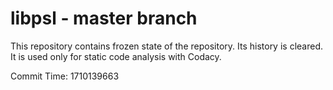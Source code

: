 # libpsl - master branch

This repository contains frozen state of the repository.
Its history is cleared. It is used only for static code
analysis with Codacy.

Commit Time: 1710139663